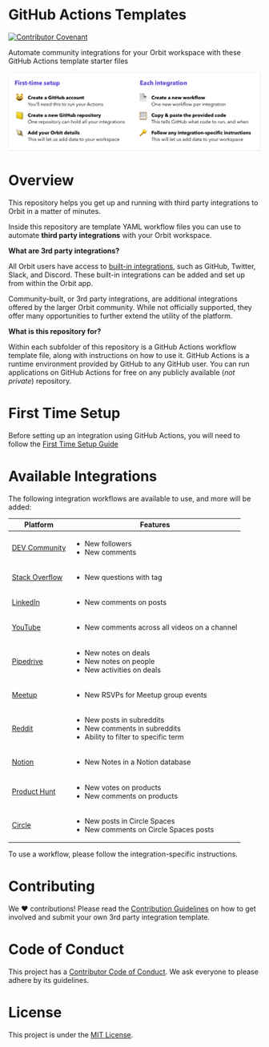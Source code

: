 # GitHub Actions Templates
[![Contributor Covenant](https://img.shields.io/badge/Contributor%20Covenant-2.0-4baaaa.svg)](.github/CODE_OF_CONDUCT.md)

Automate community integrations for your Orbit workspace with these GitHub Actions template starter files

![First-time setup: create a GitHub account, create a new GitHub repository, add your Orbit details. Each integration: create a new workflow, copy & paste the provided code, follow and integration-specific instructions.](images/main_flow.png)

# Overview

This repository helps you get up and running with third party integrations to Orbit in a matter of minutes.

Inside this repository are template YAML workflow files you can use to automate **third party integrations** with your Orbit workspace.

**What are 3rd party integrations?**

All Orbit users have access to [built-in integrations](https://orbit.love/integrations/), such as GitHub, Twitter, Slack, and Discord. These built-in integrations can be added and set up from within the Orbit app.

Community-built, or 3rd party integrations, are additional integrations offered by the larger Orbit community. While not officially supported, they offer many opportunities to further extend the utility of the platform.

**What is this repository for?**

Within each subfolder of this repository is a GitHub Actions workflow template file, along with instructions on how to use it. GitHub Actions is a runtime environment provided by GitHub to any GitHub user. You can run applications on GitHub Actions for free on any publicly available (*not private*) repository.

# First Time Setup

Before setting up an integration using GitHub Actions, you will need to follow the [First Time Setup Guide](./FIRST_TIME_SETUP.md)

# Available Integrations

The following integration workflows are available to use, and more will be added:

| Platform | Features |
|---|---|
| [DEV Community](https://github.com/orbit-love/github-actions-templates/blob/main/DEV) | <ul><li>New followers</li><li>New comments</li></ul> |
| [Stack Overflow](https://github.com/orbit-love/github-actions-templates/blob/main/StackOverflow) | <ul><li>New questions with tag</li></ul> |
| [LinkedIn](https://github.com/orbit-love/github-actions-templates/blob/main/LinkedIn) | <ul><li>New comments on posts</li></ul> |
| [YouTube](https://github.com/orbit-love/github-actions-templates/blob/main/YouTube) | <ul><li>New comments across all videos on a channel</li></ul> |
| [Pipedrive](https://github.com/orbit-love/github-actions-templates/blob/main/Pipedrive) | <ul><li>New notes on deals</li><li>New notes on people</li><li>New activities on deals</li></ul> |
| [Meetup](https://github.com/orbit-love/github-actions-templates/blob/main/Meetup) | <ul><li>New RSVPs for Meetup group events</li></ul> |
| [Reddit](https://github.com/orbit-love/github-actions-templates/blob/main/Reddit) | <ul><li>New posts in subreddits</li><li>New comments in subreddits</li><li>Ability to filter to specific term</li></ul> |
| [Notion](https://github.com/orbit-love/github-actions-templates/blob/main/Notion) | <ul><li>New Notes in a Notion database</li></ul> |
| [Product Hunt](https://github.com/orbit-love/github-actions-templates/blob/main/ProductHunt) | <ul><li>New votes on products</li><li>New comments on products</li></ul> |
| [Circle](https://github.com/orbit-love/github-actions-templates/blob/main/Circle) | <ul><li>New posts in Circle Spaces</li><li>New comments on Circle Spaces posts</li></ul> |

To use a workflow, please follow the integration-specific instructions.

# Contributing

We :heart:  contributions! Please read the [Contribution Guidelines](.github/CONTRIBUTING.md) on how to get involved and submit your own 3rd party integration template.

# Code of Conduct

This project has a [Contributor Code of Conduct](.github/CODE_OF_CONDUCT.md). We ask everyone to please adhere by its guidelines.

# License

This project is under the [MIT License](LICENSE).
